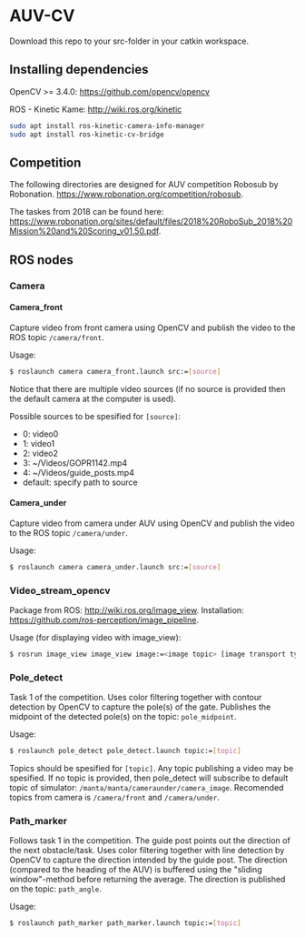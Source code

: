 # AUV-CV
Download this repo to your src-folder in your catkin workspace.

## Installing dependencies
OpenCV >= 3.4.0: https://github.com/opencv/opencv

ROS - Kinetic Kame: http://wiki.ros.org/kinetic

```sh
sudo apt install ros-kinetic-camera-info-manager
sudo apt install ros-kinetic-cv-bridge
```

## Competition
The following directories are designed for AUV competition Robosub by Robonation. https://www.robonation.org/competition/robosub.

The taskes from 2018 can be found here: https://www.robonation.org/sites/default/files/2018%20RoboSub_2018%20Mission%20and%20Scoring_v01.50.pdf.

## ROS nodes

### Camera

#### Camera_front
Capture video from front camera using OpenCV and publish the video to the ROS topic `/camera/front`. 

Usage:
```bash
$ roslaunch camera camera_front.launch src:=[source]
```
Notice that there are multiple video sources (if no source is provided then the default camera at the computer is used).

Possible sources to be spesified for `[source]`:
- 0: video0
- 1: video1
- 2: video2
- 3: ~/Videos/GOPR1142.mp4
- 4: ~/Videos/guide_posts.mp4
- default: specify path to source

#### Camera_under
Capture video from camera under AUV using OpenCV and publish the video to the ROS topic `/camera/under`. 

Usage:
```bash
$ roslaunch camera camera_under.launch src:=[source]
```

### Video_stream_opencv
Package from ROS: http://wiki.ros.org/image_view.
Installation: https://github.com/ros-perception/image_pipeline.

Usage (for displaying video with image_view):
```bash
$ rosrun image_view image_view image:=<image topic> [image transport type]
```

### Pole_detect
Task 1 of the competition. Uses color filtering together with contour detection by OpenCV to capture the pole(s) of the gate. 
Publishes the midpoint of the detected pole(s) on the topic: `pole_midpoint`.

Usage: 
```bash
$ roslaunch pole_detect pole_detect.launch topic:=[topic]
```

Topics should be spesified for `[topic]`. Any topic publishing a video may be spesified.
If no topic is provided, then pole_detect will subscribe to default topic of simulator: `/manta/manta/cameraunder/camera_image`.
Recomended topics from camera is `/camera/front` and `/camera/under`.

### Path_marker
Follows task 1 in the competition. The guide post points out the direction of the next obstacle/task. Uses color filtering together with line detection by OpenCV to capture the direction intended by the guide post. The direction (compared to the heading of the AUV) is buffered using the "sliding window"-method before returning the average.
The direction is published on the topic: `path_angle`.

Usage: 
```bash
$ roslaunch path_marker path_marker.launch topic:=[topic]
```
